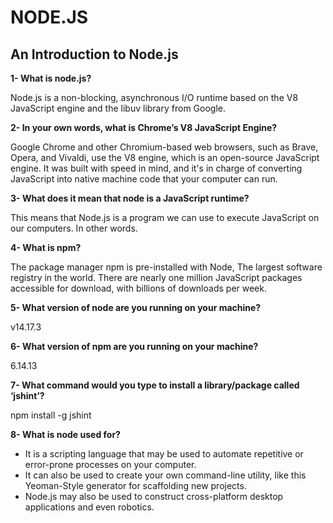 # NODE.JS

## An Introduction to Node.js

**1- What is node.js?**

Node.js is a non-blocking, asynchronous I/O runtime based on the V8 JavaScript engine and the libuv library from Google.

**2- In your own words, what is Chrome’s V8 JavaScript Engine?**

Google Chrome and other Chromium-based web browsers, such as Brave, Opera, and Vivaldi, use the V8 engine, which is an open-source JavaScript engine. It was built with speed in mind, and it's in charge of converting JavaScript into native machine code that your computer can run.

**3- What does it mean that node is a JavaScript runtime?**

This means that Node.js is a program we can use to execute JavaScript on our computers. In other words.

**4- What is npm?**

The package manager npm is pre-installed with Node, The largest software registry in the world. There are nearly one million JavaScript packages accessible for download, with billions of downloads per week.

**5- What version of node are you running on your machine?**

v14.17.3

**6- What version of npm are you running on your machine?**

6.14.13

**7- What command would you type to install a library/package called ‘jshint’?**

npm install -g jshint

**8- What is node used for?**

* It is a scripting language that may be used to automate repetitive or error-prone processes on your computer.
* It can also be used to create your own command-line utility, like this Yeoman-Style generator for scaffolding new projects.
* Node.js may also be used to construct cross-platform desktop applications and even robotics.
